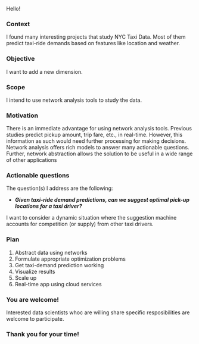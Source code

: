 Hello!

### Context
I found many interesting projects that study NYC Taxi Data.
Most of them predict taxi-ride demands based on features like location and weather. 

### Objective
I want to add a new dimension. 

### Scope
I intend to use network analysis tools to study the data. 

### Motivation
There is an immediate advantage for using network analysis tools. 
Previous studies predict pickup amount, trip fare, etc., in real-time. 
However, this information as such would need further processing for making decisions. 
Network analysis offers rich models to answer many actionable questions. 
Further, network abstraction allows the solution to be useful in a wide range of other applications

### Actionable questions
The question(s) I address are the following:
- **_Given taxi-ride demand predictions, can we suggest optimal pick-up locations for a taxi driver?_** 

I want to consider a dynamic situation where the suggestion machine accounts for competition (or supply) from other taxi drivers. 

### Plan
1. Abstract data using networks 
2. Formulate appropriate optimization problems 
3. Get taxi-demand prediction working 
4. Visualize results 
5. Scale up 
6. Real-time app using cloud services 

### You are welcome!
Interested data scientists whoc are willing share specific resposibilities are welcome to participate. 

### Thank you for your time! 
